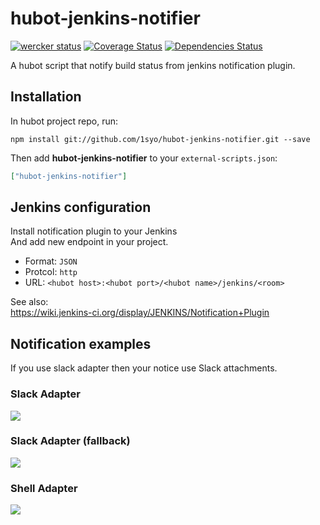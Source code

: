 # hubot-jenkins-notifier
[![wercker status](https://app.wercker.com/status/26315fdf97b3e79f36cd855ec7bedf33/s/master "wercker status")](https://app.wercker.com/project/bykey/26315fdf97b3e79f36cd855ec7bedf33)
[![Coverage Status](http://img.shields.io/coveralls/1syo/hubot-jenkins-notifier.svg?style=flat)](https://coveralls.io/r/1syo/hubot-jenkins-notifier)
[![Dependencies Status](http://img.shields.io/david/1syo/hubot-jenkins-notifier.svg?style=flat)](https://david-dm.org/1syo/hubot-jenkins-notifier)

A hubot script that notify build status from jenkins notification plugin.

## Installation

In hubot project repo, run:

`npm install git://github.com/1syo/hubot-jenkins-notifier.git --save`

Then add **hubot-jenkins-notifier** to your `external-scripts.json`:

```json
["hubot-jenkins-notifier"]
```

## Jenkins configuration

Install notification plugin to your Jenkins  
And add new endpoint in your project.
- Format: ``JSON``
- Protcol: ``http``
- URL: ``<hubot host>:<hubot port>/<hubot name>/jenkins/<room>``

See also:  
https://wiki.jenkins-ci.org/display/JENKINS/Notification+Plugin  

## Notification examples

If you use slack adapter then your notice use Slack attachments.

### Slack Adapter

![](https://raw.githubusercontent.com/wiki/1syo/hubot-jenkins-notifier/slack.png)

### Slack Adapter (fallback)

![](https://raw.githubusercontent.com/wiki/1syo/hubot-jenkins-notifier/slack-fallback.png)

### Shell Adapter

![](https://raw.githubusercontent.com/wiki/1syo/hubot-jenkins-notifier/shell.png)
